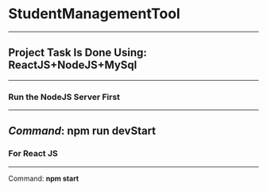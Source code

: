 # StudentManagementTool
----
## Project Task Is Done Using: ReactJS+NodeJS+MySql
----
### Run the NodeJS Server First
----
*Command*: **npm run devStart**
----
### For React JS
----
Command: **npm start**
